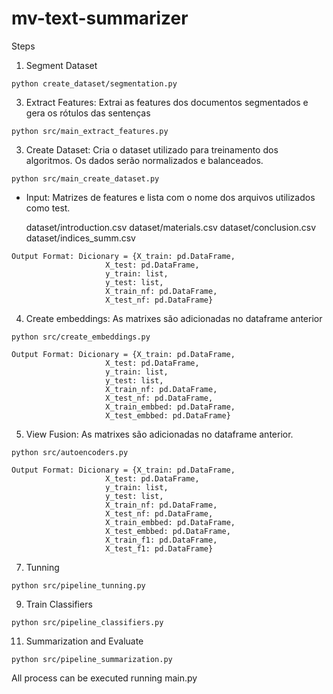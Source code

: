 # mv-text-summarizer


Steps

1. Segment Dataset

  ```
  python create_dataset/segmentation.py
  ```

3. Extract Features: Extrai as features dos documentos segmentados e gera os rótulos das sentenças

  ```
  python src/main_extract_features.py
  ```
  
3. Create Dataset: Cria o dataset utilizado para treinamento dos algoritmos. Os dados serão normalizados e balanceados.
  
  ```
  python src/main_create_dataset.py 
  ```
  
 - Input: Matrizes de features e lista com o nome dos arquivos utilizados como test.
  
      dataset/introduction.csv
      dataset/materials.csv
      dataset/conclusion.csv
      dataset/indices_summ.csv
  
  ```
  Output Format: Dicionary = {X_train: pd.DataFrame,
                       X_test: pd.DataFrame,
                       y_train: list,
                       y_test: list,
                       X_train_nf: pd.DataFrame,
                       X_test_nf: pd.DataFrame}
  ```
  
4. Create embeddings:  As matrixes são adicionadas no dataframe anterior

  ```
  python src/create_embeddings.py 
  ```

  ```
  Output Format: Dicionary = {X_train: pd.DataFrame,
                       X_test: pd.DataFrame,
                       y_train: list,
                       y_test: list,
                       X_train_nf: pd.DataFrame,
                       X_test_nf: pd.DataFrame,
                       X_train_embbed: pd.DataFrame,
                       X_test_embbed: pd.DataFrame}
  ```
  
5. View Fusion:  As matrixes são adicionadas no dataframe anterior.

  ```
  python src/autoencoders.py 
  ```
  
  ```
  Output Format: Dicionary = {X_train: pd.DataFrame,
                       X_test: pd.DataFrame,
                       y_train: list,
                       y_test: list,
                       X_train_nf: pd.DataFrame,
                       X_test_nf: pd.DataFrame,
                       X_train_embbed: pd.DataFrame,
                       X_test_embbed: pd.DataFrame,
                       X_train_f1: pd.DataFrame,
                       X_test_f1: pd.DataFrame}
  ```

7. Tunning

  ```
  python src/pipeline_tunning.py 
  ```

9. Train Classifiers

  ```
  python src/pipeline_classifiers.py 
  ```
11. Summarization and Evaluate

  ```
  python src/pipeline_summarization.py 
  ```
  
  All process can be executed running main.py
